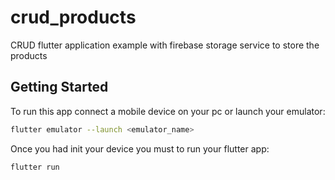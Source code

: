# crud_products

CRUD flutter application example with firebase storage service to store the products

## Getting Started

To run this app connect a mobile device on your pc or launch your emulator:

```bash
flutter emulator --launch <emulator_name>
```

Once you had init your device you must to run your flutter app:

```bash
flutter run
```
